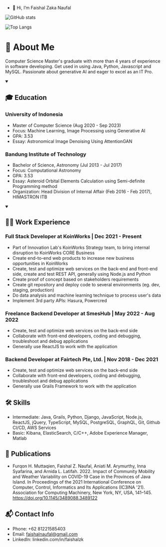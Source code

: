 - 👋 Hi, I’m Faishal Zaka Naufal

![GitHub stats](https://github-readme-stats.vercel.app/api?username=faishalzk&show_icons=true&theme=radical)  

![Top Langs](https://github-readme-stats.vercel.app/api/top-langs/?username=faishalzk&show_icons=true&theme=radical)

# 💬 About Me

Computer Science Master's graduate with more than 4 years of experience in software developing. Get used in using Java, Python, Javascript and MySQL. Passionate about generative AI and eager to excel as an IT Pro.

<details open> 
  <summary><h2>🎓 Education</h2></summary>
  
  <h3>University of Indonesia</h4>
  <ul>
    <li>Master of Computer Science (Aug 2020 - Sep 2023)</li>
    <li>Focus: Machine Learning, Image Processing using Generative AI</li>
    <li>GPA: 3.53</li>
    <li>Essay: Astronomical Image Denoising Using AttentionGAN</li>
  </ul>
  <h3>Bandung Institute of Technology</h4>
  <ul>
    <li>Bachelor of Science, Astronomy (Jul 2013 - Jul 2017)</li>
    <li>Focus: Computational Astronomy</li>
    <li>GPA: 3.53</li>
    <li>Essay: Asteroid Orbital Elements Calculation using Semi-definite Programming method</li>
    <li>Organization: Head Division of Internal Affair (Feb 2016 - Feb 2017), HIMASTRON ITB</li>
  </ul>
</details>

<details open> 
  <summary><h2>👨‍💻 Work Experience</h2></summary>
  
  <h3>Full Stack Developer at KoinWorks | Dec 2021 - Present</h4>
  <ul>
    <li>Part of Innovation Lab's KoinWorks Strategy team, to bring internal disruption to KoinWorks CORE Business</li>
    <li>Create end-to-end web products to increase new business opportunities in KoinWorks</li>
    <li>Create, test and optimize web services on the back-end and front-end side, create and test REST API, generally using Node.js and Python</li>
    <li>Create proof of concept based on stakeholders requirements</li>
    <li>Create git repository and deploy code to several environments (eg. dev, staging, production)</li>
    <li>Do data analysis and machine learning technique to process user's data</li>
    <li>Implement 3rd party APIs: Hasura, Powercred</li>
  </ul>
  <h3>Freelance Backend Developer at SmesHub | May 2022 - Aug 2022</h4>
  <ul>
    <li>Create, test and optimize web services on the back-end side</li>
    <li>Collaborate with front-end developers, coding and debugging, troubleshoot and debug applications</li>
    <li>Generally use ReactJS to work with the application</li>
  </ul>
  <h3>Backend Developer at Fairtech Pte, Ltd. | Nov 2018 - Dec 2021</h4>
  <ul>
    <li>Create, test and optimize web services on the back-end side</li>
    <li>Collaborate with front-end developers, coding and debugging, troubleshoot and debug applications</li>
    <li>Generally use Grails Framework to work with the application</li>
  </ul>
</details>

## 🛠 Skills

- Intermediate: Java, Grails, Python, Django, JavaScript, Node.js, ReactJS, jQuery, TypeScript, MySQL, PostgreSQL, GraphQL, Git, Github CI/CD, AWS Services
- Basic: Kibana, ElasticSearch, C/C++, Adobe Experience Manager, Matlab

## 🔬 Publications
- Furqon H. Muttaqien, Faishal Z. Naufal, Aniati M. Arymurthy, Inna Syafarina, and Arnida L. Latifah. 2022. Impact of Community Mobility and Weather Variability on COVID-19 Case in the Provinces of Java Island. In Proceedings of the 2021 International Conference on Computer, Control, Informatics and Its Applications (IC3INA '21). Association for Computing Machinery, New York, NY, USA, 141–145. https://doi.org/10.1145/3489088.3489122

## 📬 Contact Info

- Phone: +62 81221585403
- Email: faishalnaufal@gmail.com
- LinkedIn: linkedin.com/in/faishalzk

<!---
faishalzk/faishalzk is a ✨ special ✨ repository because its `README.md` (this file) appears on your GitHub profile.
You can click the Preview link to take a look at your changes.
--->
